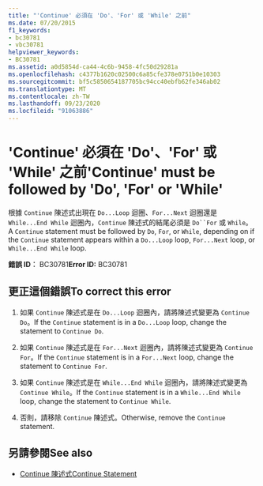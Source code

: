 ```yaml
---
title: "'Continue' 必須在 'Do'、'For' 或 'While' 之前"
ms.date: 07/20/2015
f1_keywords:
- bc30781
- vbc30781
helpviewer_keywords:
- BC30781
ms.assetid: a0d5854d-ca44-4c6b-9458-4fc50d29281a
ms.openlocfilehash: c4377b1620c02500c6a85cfe378e0751b0e10303
ms.sourcegitcommit: bf5c5850654187705bc94cc40ebfb62fe346ab02
ms.translationtype: MT
ms.contentlocale: zh-TW
ms.lasthandoff: 09/23/2020
ms.locfileid: "91063886"
---
```

# <a name="continue-must-be-followed-by-do-for-or-while"></a><span data-ttu-id="5722c-102">'Continue' 必須在 'Do'、'For' 或 'While' 之前</span><span class="sxs-lookup"><span data-stu-id="5722c-102">'Continue' must be followed by 'Do', 'For' or 'While'</span></span>

<span data-ttu-id="5722c-103">根據 `Continue` 陳述式出現在 `Do...Loop` 迴圈、`For...Next` 迴圈還是 `While...End While` 迴圈內，`Continue` 陳述式的結尾必須是 `Do``For` 或 `While`。</span><span class="sxs-lookup"><span data-stu-id="5722c-103">A `Continue` statement must be followed by `Do`, `For`, or `While`, depending on if the `Continue` statement appears within a `Do...Loop` loop, `For...Next` loop, or `While...End While` loop.</span></span>  
  
 <span data-ttu-id="5722c-104">**錯誤 ID︰** BC30781</span><span class="sxs-lookup"><span data-stu-id="5722c-104">**Error ID:** BC30781</span></span>  
  
## <a name="to-correct-this-error"></a><span data-ttu-id="5722c-105">更正這個錯誤</span><span class="sxs-lookup"><span data-stu-id="5722c-105">To correct this error</span></span>  
  
1. <span data-ttu-id="5722c-106">如果 `Continue` 陳述式是在 `Do...Loop` 迴圈內，請將陳述式變更為 `Continue Do`。</span><span class="sxs-lookup"><span data-stu-id="5722c-106">If the `Continue` statement is in a `Do...Loop` loop, change the statement to `Continue Do`.</span></span>  
  
2. <span data-ttu-id="5722c-107">如果 `Continue` 陳述式是在 `For...Next` 迴圈內，請將陳述式變更為 `Continue For`。</span><span class="sxs-lookup"><span data-stu-id="5722c-107">If the `Continue` statement is in a `For...Next` loop, change the statement to `Continue For`.</span></span>  
  
3. <span data-ttu-id="5722c-108">如果 `Continue` 陳述式是在 `While...End While` 迴圈內，請將陳述式變更為 `Continue While`。</span><span class="sxs-lookup"><span data-stu-id="5722c-108">If the `Continue` statement is in a `While...End While` loop, change the statement to `Continue While`.</span></span>  
  
4. <span data-ttu-id="5722c-109">否則，請移除 `Continue` 陳述式。</span><span class="sxs-lookup"><span data-stu-id="5722c-109">Otherwise, remove the `Continue` statement.</span></span>  
  
## <a name="see-also"></a><span data-ttu-id="5722c-110">另請參閱</span><span class="sxs-lookup"><span data-stu-id="5722c-110">See also</span></span>

- [<span data-ttu-id="5722c-111">Continue 陳述式</span><span class="sxs-lookup"><span data-stu-id="5722c-111">Continue Statement</span></span>](../language-reference/statements/continue-statement.md)
